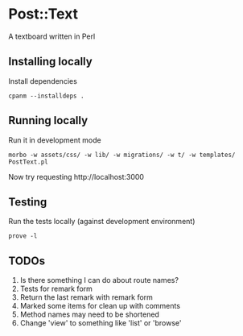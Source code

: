 # Post::Text

A textboard written in Perl

## Installing locally

Install dependencies

    cpanm --installdeps .

## Running locally

Run it in development mode

    morbo -w assets/css/ -w lib/ -w migrations/ -w t/ -w templates/ PostText.pl

Now try requesting http://localhost:3000

## Testing

Run the tests locally (against development environment)

    prove -l

## TODOs

1. Is there something I can do about route names?
1. Tests for remark form
1. Return the last remark with remark form
1. Marked some items for clean up with comments
1. Method names may need to be shortened
1. Change 'view' to something like 'list' or 'browse'
